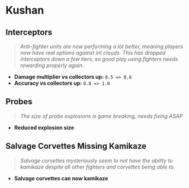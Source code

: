 # Kushan

## Interceptors
> *Anti-fighter units are now performing a lot better, meaning players now have real options against int clouds. This has dropped interceptors down a few tiers, so good play using fighters needs rewarding properly again.*
* **Damage multiplier vs collectors up:** `0.5 => 0.6`
* **Accuracy vs collectors up:** `0.8 => 1.0`

## Probes
> *The size of probe explosions is game breaking, needs fixing ASAP*
* **Reduced explosion size**

## Salvage Corvettes Missing Kamikaze
> *Salvage corvettes mysteriously seem to not have the ability to kamikaze despite all other fighters and corvettes being able to.*
* **Salvage corvettes can now kamikaze**
